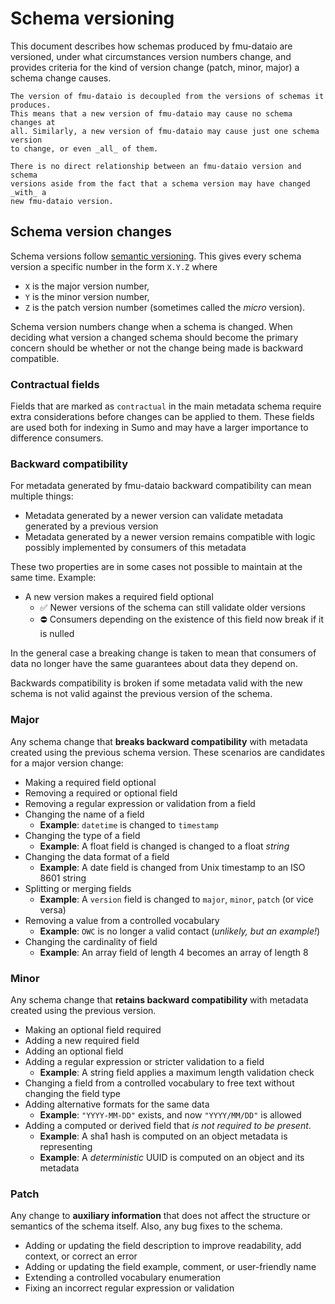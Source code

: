 # Schema versioning

This document describes how schemas produced by fmu-dataio are versioned,
under what circumstances version numbers change, and provides criteria for the
kind of version change (patch, minor, major) a schema change causes.

```{note}
The version of fmu-dataio is decoupled from the versions of schemas it produces.
This means that a new version of fmu-dataio may cause no schema changes at
all. Similarly, a new version of fmu-dataio may cause just one schema version
to change, or even _all_ of them.

There is no direct relationship between an fmu-dataio version and schema
versions aside from the fact that a schema version may have changed _with_ a
new fmu-dataio version.
```

## Schema version changes

Schema versions follow [semantic versioning](http://semver.org/). This gives
every schema version a specific number in the form `X.Y.Z` where

- `X` is the major version number,
- `Y` is the minor version number,
- `Z` is the patch version number (sometimes called the _micro_ version).

Schema version numbers change when a schema is changed. When deciding what
version a changed schema should become the primary concern should be whether
or not the change being made is backward compatible.

### Contractual fields

Fields that are marked as `contractual` in the main metadata schema require
extra considerations before changes can be applied to them. These fields are
used both for indexing in Sumo and may have a larger importance to difference
consumers.

### Backward compatibility

For metadata generated by fmu-dataio backward compatibility can mean multiple
things:

- Metadata generated by a newer version can validate metadata generated by a
    previous version
- Metadata generated by a newer version remains compatible with logic possibly
    implemented by consumers of this metadata

These two properties are in some cases not possible to maintain at the same
time. Example:

- A new version makes a required field optional
  - ✅ Newer versions of the schema can still validate older versions
  - ⛔️ Consumers depending on the existence of this field now break if it is
    nulled

In the general case a breaking change is taken to mean that consumers of
data no longer have the same guarantees about data they depend on.

Backwards compatibility is broken if some metadata valid with the new schema is
not valid against the previous version of the schema.

### Major

Any schema change that **breaks backward compatibility** with metadata created
using the previous schema version. These scenarios are candidates for a major
version change:

- Making a required field optional
- Removing a required or optional field
- Removing a regular expression or validation from a field
- Changing the name of a field
  - **Example**: `datetime` is changed to `timestamp`
- Changing the type of a field
  - **Example**: A float field is changed is changed to a float _string_
- Changing the data format of a field
  - **Example**: A date field is changed from Unix timestamp to an ISO 8601
    string
- Splitting or merging fields
  - **Example**: A `version` field is changed to `major`, `minor`, `patch` (or
      vice versa)
- Removing a value from a controlled vocabulary
  - **Example**: `OWC` is no longer a valid contact (_unlikely, but an example!_)
- Changing the cardinality of field
  - **Example**: An array field of length 4 becomes an array of length 8

### Minor

Any schema change that **retains backward compatibility** with metadata created
using the previous version.

- Making an optional field required
- Adding a new required field
- Adding an optional field
- Adding a regular expression or stricter validation to a field
  - **Example**: A string field applies a maximum length validation check
- Changing a field from a controlled vocabulary to free text without changing
    the field type
- Adding alternative formats for the same data
  - **Example**: `"YYYY-MM-DD"` exists, and now `"YYYY/MM/DD"` is allowed
- Adding a computed or derived field that _is not required to be present_.
  - **Example**: A sha1 hash is computed on an object metadata is representing
  - **Example**: A _deterministic_ UUID is computed on an object and its metadata

### Patch

Any change to **auxiliary information** that does not affect the structure or
semantics of the schema itself. Also, any bug fixes to the schema.

- Adding or updating the field description to improve readability, add
    context, or correct an error
- Adding or updating the field example, comment, or user-friendly name
- Extending a controlled vocabulary enumeration
- Fixing an incorrect regular expression or validation
